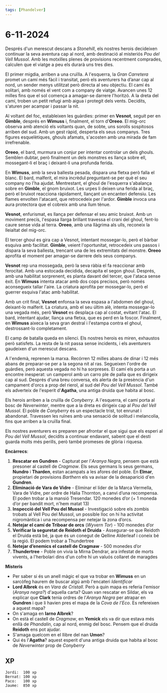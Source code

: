 ```yaml
---
tags: [Phandelver]
---
```


# 6-11-2024

Després d'un merescut descans a *Stonehill*, els nostres herois decideixen continuar la seva aventura cap al nord, amb destinació al misteriós *Pou del Vell Mussol*. Amb les motxilles plenes de provisions recentment comprades, calculen que el viatge a peu els durarà uns tres dies.

El primer migdia, arriben a una cruïlla. A l'esquerra, la *Gran Carretera* promet un camí més fàcil i transitat, però els aventurers ha d’anar cap al nord, un sender menys utilitzat però directa al seu objectiu. El camí és solitari, amb només el vent com a company de viatge. Avancen unes 12 milles fins que el sol comença a amagar-se darrere l'horitzó. A la dreta del camí, troben un petit refugi amb aigua i protegit dels vents. Decidits, s'aturen per acampar i passar la nit.

Al voltant del foc, estableixen les guàrdies: primer en **Vesnot**, seguit per en **Gimble**, després en **Wimuss** i, finalment, el torn d'**Oreeo**. El mig-orc observa amb atenció els voltants quan, de sobte, uns sorolls sospitosos arriben del sud. Amb un gest ràpid, desperta els seus companys. Tres figures esquelètiques, ghouls afamats, s'acosten amb una mirada de fam irrefrenable.

**Oreeo**, el bard, murmura un conjur per intentar controlar un dels ghouls. Semblen dubtar, però finalment un dels monstres es llança sobre ell, mossegant-li el braç i deixant-li una profunda ferida.

En **Wimuss**, amb la seva ballesta pesada, dispara una fletxa però falla el blanc. El bard, malferit, el mira incrèdul preguntant-se per què el seu company no l'ha ajudat. Mentrestant, el ghoul de l'esquerra s'abalança sobre en **Gimble**, el gnom bruixot. Les urpes li deixen una ferida al braç, però el bruixot reacciona ràpidament, llançant un encanteri defensiu. Les flames envolten l'atacant, que retrocedeix per l'ardor. **Gimble** invoca una aura protectora que el cobreix amb una llum tènue.

**Vesnot**, enfurismat, es llança per defensar el seu amic bruixot. Amb un moviment precís, l'espasa llarga brillant travessa el crani del ghoul, fent-lo caure sense vida al terra. **Oreeo**, amb una llàgrima als ulls, reconeix la lleialtat del mig-orc.

El tercer ghoul es gira cap a Vesnot, intentant mossegar-lo, però el bàrbar esquiva amb facilitat. **Gimble**, veient l'oportunitat, retrocedeix uns passos i dispara la seva ballesta, trencant una de les extremitats del monstre. **Oreeo** aprofita el moment per amagar-se darrere dels seus companys.

**Vesnot** rep una mossegada, però la seva ràbia el fa reaccionar amb ferocitat. Amb una estocada decidida, decapita el segon ghoul. Després, amb una habilitat sorprenent, es planta davant del tercer, que l'ataca sense èxit. En **Wimuss** intenta atacar amb dos cops precisos, però només aconsegueix tallar l'aire. La criatura aprofita per mossegar-lo, però el guerrer esquiva l'atac amb habilitat.

Amb un crit final, **Vesnot** enfonsa la seva espasa a l'abdomen del ghoul, deixant-lo malferit. La criatura, amb el seu últim alè, intenta mossegar-lo una vegada més, però **Vesnot** es desplaça cap al costat, evitant l'atac. El bard, intentant ajudar, llança una fletxa, que es perd en la foscor. Finalment, en **Wimuss** aixeca la seva gran destral i l'estampa contra el ghoul, destrossant-lo completament.

El camp de batalla queda en silenci. Els nostres herois es miren, exhaustos però satisfets. La resta de la nit passa sense incidents, i els aventurers gaudeixen d'un merescut descans.

A l'endemà, reprenen la marxa. Recórren 12 milles abans de dinar i 12 més abans de preparar-se per a la segona nit al ras. Segueixen l'ordre de guàrdies, però aquesta vegada no hi ha sorpreses. El camí els porta a un encontre inesperat: un camperol amb un carro ple de palla que es dirigeix cap al sud. Després d'una breu conversa, els alerta de la presència d'un campament d'orcs a prop del rierol, al sud del *Pou del Vell Mussol*. També els adverteix de l'esperit d'**Agatha**, una antiga druida que habita al bosc.

Els herois arriben a la cruïlla de *Conyberry*. A l'esquerra, el camí porta al bosc de *Neverwinter*, mentre que a la dreta es dirigeix cap al *Pou del Vell Mussol*. El poble de *Conyberry* és un espectacle trist, tot enrunat i abandonat. Travessen les ruïnes amb una sensació de solitud i melancolia, fins que arriben a la cruïlla final.

Els nostres aventurers es preparen per afrontar el que sigui que els esperi al *Pou del Vell Mussol*, decidits a continuar endavant, sabent que el destí guarda molts més perills, però també promeses de glòria i riquesa.

**Encàrrecs**:

1. **Rescatar en Gundren** \- Capturat per l'_Aranya Negra_, pensem que està presoner al castell de _Cragmaw_. Els seus germans ls seus germans, **Nundro** i **Tharden**, estan acampats a les afores del poble. En **Elmar**, propietari de provisions _Barthern_ els va avisar de la desaparició d'en **Gundren**.
2. **Eliminació de Vara de Vidre** \- Eliminar el líder de la Marca Vermella, Vara de Vidre, per ordre de Halia Thornton, a canvi d’una recompensa. El poden trobar a la mansió Tresendar. 120 monedes d’or (+ 1 moneda d’or per bandit mort, n'hem matat 13)  
3. **Inspecció del Vell Pou del Mussol** \- Investigació sobre els zombis trobats al Vell Pou del Mussol, un possible lloc on hi ha activitat nigromàntica i una recompensa per netejar la zona d’orcs.  
4. **Netejar el camí de Triboar de orcs** (*Wyvern Tor*) \- 100 monedes d’or  
5. **Verificar la seguretat de Reidoth el Druida** \- Assegurar-se que Reidoth el Druida està bé, ja que és un conegut de Qelline Alderleaf i coneix bé la regió. El podem trobar a Thundertree 
6. **Netejar d’enemics el castell de Cragmaw** \- 500 monedes d’or
7. **Thundertree** \- Poble on vivia la Mirna Dendrar, ara infestat de morts vivents, a l'herbolari dins d'un cofre hi un valuós collaret de maragdes

**Misteris**

- Per saber si és un anell màgic el que va trobar en **Wimuss** en un sarcòfeg haurem de buscar algú amb l'encateri *Identificar*
- **Lord Albrek** és en *Vara de Cristall*. Però a quin mapa es referia l'emisor (*Aranya negra?*) d'aquella carta? Quan van rescatar en Sildar, els va explicar que **Clark** tenia ordres de l’*Aranya Negra* per atrapar en **Gundren** i que li havien pres el mapa de la _Cova de l’Eco_. Es refereixen a aquest mapa?
- On s'amaga en **Iarno Albrek**?
- On està el castell de _Cragmaw_, en **Yemick** els va dir que estava més enllà de _Phandalin_, cap al nord, enmig del bosc. Pensem que el druida **Reidoth** ens pot ajudar.
- S'amaga quelcom en el llibre del nan **Umon**?
- Qui és l'**Agatha**? aquest esperit d'una antiga druida que habita al bosc de *Neverwinter* prop de *Conyberry*

## XP

```
Jordi:  100 xp
Bernat: 100 xp
Paco:   100 xp
Jaume:  850 xp
```
